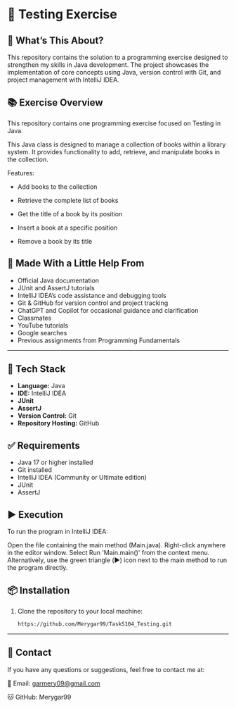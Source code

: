 # 🚀 Testing Exercise

## 🧩 What’s This About?
This repository contains the solution to a programming exercise designed to strengthen my skills in Java development. The project showcases the implementation of core concepts using Java, version control with Git, and project management with IntelliJ IDEA.

## 📚 Exercise Overview
This repository contains one programming exercise focused on Testing in Java.

This Java class is designed to manage a collection of books within a library system. It provides functionality to add, retrieve, and manipulate books in the collection.

Features:
- Add books to the collection

- Retrieve the complete list of books

- Get the title of a book by its position

- Insert a book at a specific position

- Remove a book by its title

## 🙌 Made With a Little Help From
- Official Java documentation
- JUnit and AssertJ tutorials
- IntelliJ IDEA’s code assistance and debugging tools
- Git & GitHub for version control and project tracking
- ChatGPT and Copilot for occasional guidance and clarification
- Classmates
- YouTube tutorials
- Google searches
- Previous assignments from Programming Fundamentals

---

## 🔧 Tech Stack
- **Language:** Java
- **IDE:** IntelliJ IDEA
- **JUnit**
- **AssertJ**
- **Version Control:** Git
- **Repository Hosting:** GitHub

## ✅ Requirements
- Java 17 or higher installed
- Git installed
- IntelliJ IDEA (Community or Ultimate edition)
- JUnit
- AssertJ

## ▶️ Execution

To run the program in IntelliJ IDEA:

Open the file containing the main method (Main.java). Right-click anywhere in the editor window. Select Run 'Main.main()' from the context menu. Alternatively, use the green triangle (▶️) icon next to the main method to run the program directly.

## 📦 Installation
1. Clone the repository to your local machine:
   ```bash
   https://github.com/Merygar99/TaskS104_Testing.git

---

## 📧 Contact
If you have any questions or suggestions, feel free to contact me at:

📧 Email: garmery09@gmail.com

🐱 GitHub: Merygar99
   
